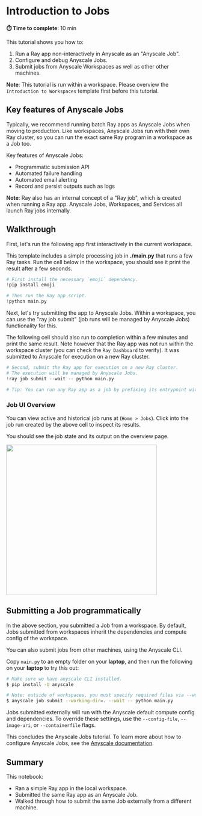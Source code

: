 # Introduction to Jobs

**⏱️ Time to complete**: 10 min

This tutorial shows you how to:
1. Run a Ray app non-interactively in Anyscale as an "Anyscale Job".
2. Configure and debug Anyscale Jobs.
3. Submit jobs from Anyscale Workspaces as well as other other machines.

**Note**: This tutorial is run within a workspace. Please overview the `Introduction to Workspaces` template first before this tutorial.

## Key features of Anyscale Jobs

Typically, we recommend running batch Ray apps as Anyscale Jobs when moving to production. Like workspaces, Anyscale Jobs run with their own Ray cluster, so you can run the exact same Ray program in a workspace as a Job too.

Key features of Anyscale Jobs:
- Programmatic submission API
- Automated failure handling
- Automated email alerting
- Record and persist outputs such as logs


**Note**: Ray also has an internal concept of a "Ray job", which is created when running a Ray app. Anyscale Jobs, Workspaces, and Services all launch Ray jobs internally.

## Walkthrough

First, let's run the following app first interactively in the current workspace.

This template includes a simple processing job in **./main.py** that runs a few Ray tasks. Run the cell below in the workspace, you should see it print the result after a few seconds.


```python
# First install the necessary `emoji` dependency.
!pip install emoji
```


```python
# Then run the Ray app script.
!python main.py
```

Next, let's try submitting the app to Anyscale Jobs. Within a workspace, you can use the "ray job submit" (job runs will be managed by Anyscale Jobs) functionality for this.

The following cell should also run to completion within a few minutes and print the same result. Note however that the Ray app was not run within the workspace cluster (you can check the ``Ray Dashboard`` to verify). It was submitted to Anyscale for execution on a new Ray cluster.


```python
# Second, submit the Ray app for execution on a new Ray cluster.
# The execution will be managed by Anyscale Jobs.
!ray job submit --wait -- python main.py

# Tip: You can run any Ray app as a job by prefixing its entrypoint with "ray job submit --".
```

### Job UI Overview

You can view active and historical job runs at (`Home > Jobs`). Click into the job run created by the above cell to inspect its results.

You should see the job state and its output on the overview page.

<img src="https://raw.githubusercontent.com/anyscale/templates/main/templates/intro-jobs/assets/anyscale-job.png" height=400px>

## Submitting a Job programmatically

In the above section, you submitted a Job from a workspace. By default, Jobs submitted from workspaces inherit the dependencies and compute config of the workspace.

You can also submit jobs from other machines, using the Anyscale CLI. 

Copy ``main.py`` to an empty folder on your **laptop**, and then run the following on your **laptop** to try this out:

```bash
# Make sure we have anyscale CLI installed.
$ pip install -U anyscale

# Note: outside of workspaces, you must specify required files via --working-dir.
$ anyscale job submit --working-dir=. --wait -- python main.py
```

Jobs submitted externally will run with the Anyscale default compute config and dependencies. To override these settings, use the ``--config-file``, ``--image-uri``, or ``--containerfile`` flags.

This concludes the Anyscale Jobs tutorial. To learn more about how to configure Anyscale Jobs, see the [Anyscale documentation](https://docs.endpoints.anyscale.com/preview/).

## Summary

This notebook:
- Ran a simple Ray app in the local workspace.
- Submitted the same Ray app as an Anyscale Job.
- Walked through how to submit the same Job externally from a different machine.
